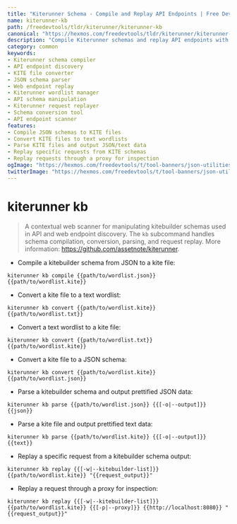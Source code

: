 ```yaml
---
title: "Kiterunner Schema - Compile and Replay API Endpoints | Free DevTools"
name: kiterunner-kb
path: /freedevtools/tldr/kiterunner/kiterunner-kb
canonical: "https://hexmos.com/freedevtools/tldr/kiterunner/kiterunner-kb/"
description: "Compile Kiterunner schemas and replay API endpoints with Kiterunner KB. Convert between JSON, KITE, and TXT formats for endpoint discovery. Free online tool, no registration required."
category: common
keywords:
- Kiterunner schema compiler
- API endpoint discovery
- KITE file converter
- JSON schema parser
- Web endpoint replay
- Kiterunner wordlist manager
- API schema manipulation
- Kiterunner request replayer
- Schema conversion tool
- API endpoint scanner
features:
- Compile JSON schemas to KITE files
- Convert KITE files to text wordlists
- Parse KITE files and output JSON/text data
- Replay specific requests from KITE schemas
- Replay requests through a proxy for inspection
ogImage: "https://hexmos.com/freedevtools/t/tool-banners/json-utilities-banner.png"
twitterImage: "https://hexmos.com/freedevtools/t/tool-banners/json-utilities-banner.png"
---
```


# kiterunner kb

> A contextual web scanner for manipulating kitebuilder schemas used in API and web endpoint discovery.
> The `kb` subcommand handles schema compilation, conversion, parsing, and request replay.
> More information: <https://github.com/assetnote/kiterunner>.

- Compile a kitebuilder schema from JSON to a kite file:

`kiterunner kb compile {{path/to/wordlist.json}} {{path/to/wordlist.kite}}`

- Convert a kite file to a text wordlist:

`kiterunner kb convert {{path/to/wordlist.kite}} {{path/to/wordlist.txt}}`

- Convert a text wordlist to a kite file:

`kiterunner kb convert {{path/to/wordlist.txt}} {{path/to/wordlist.kite}}`

- Convert a kite file to a JSON schema:

`kiterunner kb convert {{path/to/wordlist.kite}} {{path/to/wordlist.json}}`

- Parse a kitebuilder schema and output prettified JSON data:

`kiterunner kb parse {{path/to/wordlist.json}} {{[-o|--output]}} {{json}}`

- Parse a kite file and output prettified text data:

`kiterunner kb parse {{path/to/wordlist.kite}} {{[-o|--output]}} {{text}}`

- Replay a specific request from a kitebuilder schema output:

`kiterunner kb replay {{[-w|--kitebuilder-list]}} {{path/to/wordlist.kite}} "{{request_output}}"`

- Replay a request through a proxy for inspection:

`kiterunner kb replay {{[-w|--kitebuilder-list]}} {{path/to/wordlist.kite}} {{[-p|--proxy]}} {{http://localhost:8080}} "{{request_output}}"`
